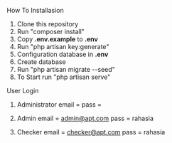 How To Installasion
1. Clone this repository
2. Run "composer install"
3. Copy **.env.example** to **.env**
4. Run "php artisan key:generate"
5. Configuration database in **.env**
6. Create database
7. Run "php artisan migrate --seed"
8. To Start run "php artisan serve"


User Login
1. Administrator
email = 
pass  = 

2. Admin
email = admin@apt.com
pass  = rahasia

3. Checker
email = checker@apt.com
pass  = rahasia
